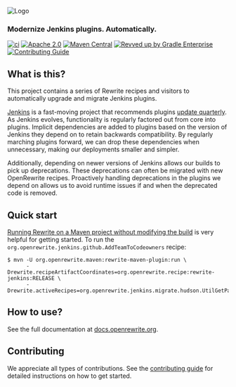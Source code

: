 ![Logo](https://github.com/openrewrite/rewrite/raw/main/doc/logo-oss.png)
### Modernize Jenkins plugins. Automatically.

[![ci](https://github.com/openrewrite/rewrite-jenkins/actions/workflows/ci.yml/badge.svg)](https://github.com/openrewrite/rewrite-jenkins/actions/workflows/ci.yml)
[![Apache 2.0](https://img.shields.io/github/license/openrewrite/rewrite-jenkins.svg)](https://www.apache.org/licenses/LICENSE-2.0)
[![Maven Central](https://img.shields.io/maven-central/v/org.openrewrite.recipe/rewrite-jenkins.svg)](https://mvnrepository.com/artifact/org.openrewrite.recipe/rewrite-jenkins)
[![Revved up by Gradle Enterprise](https://img.shields.io/badge/Revved%20up%20by-Gradle%20Enterprise-06A0CE?logo=Gradle&labelColor=02303A)](https://ge.openrewrite.org/scans)
[![Contributing Guide](https://img.shields.io/badge/Contributing-Guide-informational)](https://github.com/openrewrite/.github/blob/main/CONTRIBUTING.md)

## What is this?

This project contains a series of Rewrite recipes and visitors to automatically upgrade and migrate Jenkins plugins.

[Jenkins][jenkins] is a fast-moving project that recommends plugins [update quarterly][choosing-version].
As Jenkins evolves, functionality is regularly factored out from core into plugins.
Implicit dependencies are added to plugins based on the version of Jenkins they depend on to retain backwards compatibility.
By regularly marching plugins forward, we can drop these dependencies when unnecessary, making our deployments smaller and simpler.

Additionally, depending on newer versions of Jenkins allows our builds to pick up deprecations.
These deprecations can often be migrated with new OpenRewrite recipes.
Proactively handling deprecations in the plugins we depend on allows us to avoid runtime issues if and when the deprecated code is removed.

## Quick start

[Running Rewrite on a Maven project without modifying the build][mvn-cli] is very helpful for getting started.
To run the `org.openrewrite.jenkins.github.AddTeamToCodeowners` recipe:

```shell
$ mvn -U org.openrewrite.maven:rewrite-maven-plugin:run \
      -Drewrite.recipeArtifactCoordinates=org.openrewrite.recipe:rewrite-jenkins:RELEASE \
      -Drewrite.activeRecipes=org.openrewrite.jenkins.migrate.hudson.UtilGetPastTimeStringToGetTimeSpanString
```

[mvn-cli]: https://docs.openrewrite.org/running-recipes/running-rewrite-on-a-maven-project-without-modifying-the-build

## How to use?

See the full documentation at [docs.openrewrite.org](https://docs.openrewrite.org/).

## Contributing

We appreciate all types of contributions. See the [contributing guide](https://github.com/openrewrite/.github/blob/main/CONTRIBUTING.md) for detailed instructions on how to get started.


[jenkins]: https://jenkins.io
[choosing-version]: https://www.jenkins.io/doc/developer/plugin-development/choosing-jenkins-baseline/

